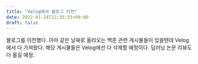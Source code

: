 ```yaml
---
title: "Velog에서 블로그 이전"
date: 2022-01-24T22:35:55+09:00
draft: false
---
```


블로그를 이전했다.
아마 같은 날짜로 올라오는 백준 관련 게시물들이 있을텐데 Velog에서 다 가져왔다. 해당 게시물들은 Velog에선 다 삭제할 예정이다.
딥러닝 논문 리뷰도 다 옮길 예정.
